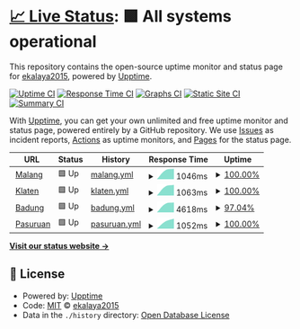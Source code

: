 # [📈 Live Status](https://ekalaya2015.github.io/upptime): <!--live status--> **🟩 All systems operational**

This repository contains the open-source uptime monitor and status page for [ekalaya2015](https://ekalaya2015.github.io/upptime), powered by [Upptime](https://github.com/upptime/upptime).

[![Uptime CI](https://github.com/ekalaya2015/upptime/workflows/Uptime%20CI/badge.svg)](https://github.com/ekalaya2015/upptime/actions?query=workflow%3A%22Uptime+CI%22)
[![Response Time CI](https://github.com/ekalaya2015/upptime/workflows/Response%20Time%20CI/badge.svg)](https://github.com/ekalaya2015/upptime/actions?query=workflow%3A%22Response+Time+CI%22)
[![Graphs CI](https://github.com/ekalaya2015/upptime/workflows/Graphs%20CI/badge.svg)](https://github.com/ekalaya2015/upptime/actions?query=workflow%3A%22Graphs+CI%22)
[![Static Site CI](https://github.com/ekalaya2015/upptime/workflows/Static%20Site%20CI/badge.svg)](https://github.com/ekalaya2015/upptime/actions?query=workflow%3A%22Static+Site+CI%22)
[![Summary CI](https://github.com/ekalaya2015/upptime/workflows/Summary%20CI/badge.svg)](https://github.com/ekalaya2015/upptime/actions?query=workflow%3A%22Summary+CI%22)

With [Upptime](https://upptime.js.org), you can get your own unlimited and free uptime monitor and status page, powered entirely by a GitHub repository. We use [Issues](https://github.com/ekalaya2015/upptime/issues) as incident reports, [Actions](https://github.com/ekalaya2015/upptime/actions) as uptime monitors, and [Pages](https://ekalaya2015.github.io/upptime) for the status page.

<!--start: status pages-->
<!-- This summary is generated by Upptime (https://github.com/upptime/upptime) -->
<!-- Do not edit this manually, your changes will be overwritten -->
<!-- prettier-ignore -->
| URL | Status | History | Response Time | Uptime |
| --- | ------ | ------- | ------------- | ------ |
| <img alt="" src="https://icons.duckduckgo.com/ip3/malang.epuskesmas.id.ico" height="13"> [Malang](https://malang.epuskesmas.id) | 🟩 Up | [malang.yml](https://github.com/ekalaya2015/upptime/commits/HEAD/history/malang.yml) | <details><summary><img alt="Response time graph" src="./graphs/malang/response-time-week.png" height="20"> 1046ms</summary><br><a href="https://ekalaya2015.github.io/upptime/history/malang"><img alt="Response time 1046" src="https://img.shields.io/endpoint?url=https%3A%2F%2Fraw.githubusercontent.com%2Fekalaya2015%2Fupptime%2FHEAD%2Fapi%2Fmalang%2Fresponse-time.json"></a><br><a href="https://ekalaya2015.github.io/upptime/history/malang"><img alt="24-hour response time 1046" src="https://img.shields.io/endpoint?url=https%3A%2F%2Fraw.githubusercontent.com%2Fekalaya2015%2Fupptime%2FHEAD%2Fapi%2Fmalang%2Fresponse-time-day.json"></a><br><a href="https://ekalaya2015.github.io/upptime/history/malang"><img alt="7-day response time 1046" src="https://img.shields.io/endpoint?url=https%3A%2F%2Fraw.githubusercontent.com%2Fekalaya2015%2Fupptime%2FHEAD%2Fapi%2Fmalang%2Fresponse-time-week.json"></a><br><a href="https://ekalaya2015.github.io/upptime/history/malang"><img alt="30-day response time 1046" src="https://img.shields.io/endpoint?url=https%3A%2F%2Fraw.githubusercontent.com%2Fekalaya2015%2Fupptime%2FHEAD%2Fapi%2Fmalang%2Fresponse-time-month.json"></a><br><a href="https://ekalaya2015.github.io/upptime/history/malang"><img alt="1-year response time 1046" src="https://img.shields.io/endpoint?url=https%3A%2F%2Fraw.githubusercontent.com%2Fekalaya2015%2Fupptime%2FHEAD%2Fapi%2Fmalang%2Fresponse-time-year.json"></a></details> | <details><summary><a href="https://ekalaya2015.github.io/upptime/history/malang">100.00%</a></summary><a href="https://ekalaya2015.github.io/upptime/history/malang"><img alt="All-time uptime 100.00%" src="https://img.shields.io/endpoint?url=https%3A%2F%2Fraw.githubusercontent.com%2Fekalaya2015%2Fupptime%2FHEAD%2Fapi%2Fmalang%2Fuptime.json"></a><br><a href="https://ekalaya2015.github.io/upptime/history/malang"><img alt="24-hour uptime 100.00%" src="https://img.shields.io/endpoint?url=https%3A%2F%2Fraw.githubusercontent.com%2Fekalaya2015%2Fupptime%2FHEAD%2Fapi%2Fmalang%2Fuptime-day.json"></a><br><a href="https://ekalaya2015.github.io/upptime/history/malang"><img alt="7-day uptime 100.00%" src="https://img.shields.io/endpoint?url=https%3A%2F%2Fraw.githubusercontent.com%2Fekalaya2015%2Fupptime%2FHEAD%2Fapi%2Fmalang%2Fuptime-week.json"></a><br><a href="https://ekalaya2015.github.io/upptime/history/malang"><img alt="30-day uptime 100.00%" src="https://img.shields.io/endpoint?url=https%3A%2F%2Fraw.githubusercontent.com%2Fekalaya2015%2Fupptime%2FHEAD%2Fapi%2Fmalang%2Fuptime-month.json"></a><br><a href="https://ekalaya2015.github.io/upptime/history/malang"><img alt="1-year uptime 100.00%" src="https://img.shields.io/endpoint?url=https%3A%2F%2Fraw.githubusercontent.com%2Fekalaya2015%2Fupptime%2FHEAD%2Fapi%2Fmalang%2Fuptime-year.json"></a></details>
| <img alt="" src="https://icons.duckduckgo.com/ip3/klaten.epuskesmas.id.ico" height="13"> [Klaten](https://klaten.epuskesmas.id) | 🟩 Up | [klaten.yml](https://github.com/ekalaya2015/upptime/commits/HEAD/history/klaten.yml) | <details><summary><img alt="Response time graph" src="./graphs/klaten/response-time-week.png" height="20"> 1063ms</summary><br><a href="https://ekalaya2015.github.io/upptime/history/klaten"><img alt="Response time 1063" src="https://img.shields.io/endpoint?url=https%3A%2F%2Fraw.githubusercontent.com%2Fekalaya2015%2Fupptime%2FHEAD%2Fapi%2Fklaten%2Fresponse-time.json"></a><br><a href="https://ekalaya2015.github.io/upptime/history/klaten"><img alt="24-hour response time 1063" src="https://img.shields.io/endpoint?url=https%3A%2F%2Fraw.githubusercontent.com%2Fekalaya2015%2Fupptime%2FHEAD%2Fapi%2Fklaten%2Fresponse-time-day.json"></a><br><a href="https://ekalaya2015.github.io/upptime/history/klaten"><img alt="7-day response time 1063" src="https://img.shields.io/endpoint?url=https%3A%2F%2Fraw.githubusercontent.com%2Fekalaya2015%2Fupptime%2FHEAD%2Fapi%2Fklaten%2Fresponse-time-week.json"></a><br><a href="https://ekalaya2015.github.io/upptime/history/klaten"><img alt="30-day response time 1063" src="https://img.shields.io/endpoint?url=https%3A%2F%2Fraw.githubusercontent.com%2Fekalaya2015%2Fupptime%2FHEAD%2Fapi%2Fklaten%2Fresponse-time-month.json"></a><br><a href="https://ekalaya2015.github.io/upptime/history/klaten"><img alt="1-year response time 1063" src="https://img.shields.io/endpoint?url=https%3A%2F%2Fraw.githubusercontent.com%2Fekalaya2015%2Fupptime%2FHEAD%2Fapi%2Fklaten%2Fresponse-time-year.json"></a></details> | <details><summary><a href="https://ekalaya2015.github.io/upptime/history/klaten">100.00%</a></summary><a href="https://ekalaya2015.github.io/upptime/history/klaten"><img alt="All-time uptime 100.00%" src="https://img.shields.io/endpoint?url=https%3A%2F%2Fraw.githubusercontent.com%2Fekalaya2015%2Fupptime%2FHEAD%2Fapi%2Fklaten%2Fuptime.json"></a><br><a href="https://ekalaya2015.github.io/upptime/history/klaten"><img alt="24-hour uptime 100.00%" src="https://img.shields.io/endpoint?url=https%3A%2F%2Fraw.githubusercontent.com%2Fekalaya2015%2Fupptime%2FHEAD%2Fapi%2Fklaten%2Fuptime-day.json"></a><br><a href="https://ekalaya2015.github.io/upptime/history/klaten"><img alt="7-day uptime 100.00%" src="https://img.shields.io/endpoint?url=https%3A%2F%2Fraw.githubusercontent.com%2Fekalaya2015%2Fupptime%2FHEAD%2Fapi%2Fklaten%2Fuptime-week.json"></a><br><a href="https://ekalaya2015.github.io/upptime/history/klaten"><img alt="30-day uptime 100.00%" src="https://img.shields.io/endpoint?url=https%3A%2F%2Fraw.githubusercontent.com%2Fekalaya2015%2Fupptime%2FHEAD%2Fapi%2Fklaten%2Fuptime-month.json"></a><br><a href="https://ekalaya2015.github.io/upptime/history/klaten"><img alt="1-year uptime 100.00%" src="https://img.shields.io/endpoint?url=https%3A%2F%2Fraw.githubusercontent.com%2Fekalaya2015%2Fupptime%2FHEAD%2Fapi%2Fklaten%2Fuptime-year.json"></a></details>
| <img alt="" src="https://icons.duckduckgo.com/ip3/badung.epuskesmas.id.ico" height="13"> [Badung](https://badung.epuskesmas.id) | 🟩 Up | [badung.yml](https://github.com/ekalaya2015/upptime/commits/HEAD/history/badung.yml) | <details><summary><img alt="Response time graph" src="./graphs/badung/response-time-week.png" height="20"> 4618ms</summary><br><a href="https://ekalaya2015.github.io/upptime/history/badung"><img alt="Response time 4618" src="https://img.shields.io/endpoint?url=https%3A%2F%2Fraw.githubusercontent.com%2Fekalaya2015%2Fupptime%2FHEAD%2Fapi%2Fbadung%2Fresponse-time.json"></a><br><a href="https://ekalaya2015.github.io/upptime/history/badung"><img alt="24-hour response time 4618" src="https://img.shields.io/endpoint?url=https%3A%2F%2Fraw.githubusercontent.com%2Fekalaya2015%2Fupptime%2FHEAD%2Fapi%2Fbadung%2Fresponse-time-day.json"></a><br><a href="https://ekalaya2015.github.io/upptime/history/badung"><img alt="7-day response time 4618" src="https://img.shields.io/endpoint?url=https%3A%2F%2Fraw.githubusercontent.com%2Fekalaya2015%2Fupptime%2FHEAD%2Fapi%2Fbadung%2Fresponse-time-week.json"></a><br><a href="https://ekalaya2015.github.io/upptime/history/badung"><img alt="30-day response time 4618" src="https://img.shields.io/endpoint?url=https%3A%2F%2Fraw.githubusercontent.com%2Fekalaya2015%2Fupptime%2FHEAD%2Fapi%2Fbadung%2Fresponse-time-month.json"></a><br><a href="https://ekalaya2015.github.io/upptime/history/badung"><img alt="1-year response time 4618" src="https://img.shields.io/endpoint?url=https%3A%2F%2Fraw.githubusercontent.com%2Fekalaya2015%2Fupptime%2FHEAD%2Fapi%2Fbadung%2Fresponse-time-year.json"></a></details> | <details><summary><a href="https://ekalaya2015.github.io/upptime/history/badung">97.04%</a></summary><a href="https://ekalaya2015.github.io/upptime/history/badung"><img alt="All-time uptime 97.04%" src="https://img.shields.io/endpoint?url=https%3A%2F%2Fraw.githubusercontent.com%2Fekalaya2015%2Fupptime%2FHEAD%2Fapi%2Fbadung%2Fuptime.json"></a><br><a href="https://ekalaya2015.github.io/upptime/history/badung"><img alt="24-hour uptime 97.04%" src="https://img.shields.io/endpoint?url=https%3A%2F%2Fraw.githubusercontent.com%2Fekalaya2015%2Fupptime%2FHEAD%2Fapi%2Fbadung%2Fuptime-day.json"></a><br><a href="https://ekalaya2015.github.io/upptime/history/badung"><img alt="7-day uptime 97.04%" src="https://img.shields.io/endpoint?url=https%3A%2F%2Fraw.githubusercontent.com%2Fekalaya2015%2Fupptime%2FHEAD%2Fapi%2Fbadung%2Fuptime-week.json"></a><br><a href="https://ekalaya2015.github.io/upptime/history/badung"><img alt="30-day uptime 97.04%" src="https://img.shields.io/endpoint?url=https%3A%2F%2Fraw.githubusercontent.com%2Fekalaya2015%2Fupptime%2FHEAD%2Fapi%2Fbadung%2Fuptime-month.json"></a><br><a href="https://ekalaya2015.github.io/upptime/history/badung"><img alt="1-year uptime 97.04%" src="https://img.shields.io/endpoint?url=https%3A%2F%2Fraw.githubusercontent.com%2Fekalaya2015%2Fupptime%2FHEAD%2Fapi%2Fbadung%2Fuptime-year.json"></a></details>
| <img alt="" src="https://icons.duckduckgo.com/ip3/pasuruan.epuskesmas.id.ico" height="13"> [Pasuruan](https://pasuruan.epuskesmas.id) | 🟩 Up | [pasuruan.yml](https://github.com/ekalaya2015/upptime/commits/HEAD/history/pasuruan.yml) | <details><summary><img alt="Response time graph" src="./graphs/pasuruan/response-time-week.png" height="20"> 1052ms</summary><br><a href="https://ekalaya2015.github.io/upptime/history/pasuruan"><img alt="Response time 1052" src="https://img.shields.io/endpoint?url=https%3A%2F%2Fraw.githubusercontent.com%2Fekalaya2015%2Fupptime%2FHEAD%2Fapi%2Fpasuruan%2Fresponse-time.json"></a><br><a href="https://ekalaya2015.github.io/upptime/history/pasuruan"><img alt="24-hour response time 1052" src="https://img.shields.io/endpoint?url=https%3A%2F%2Fraw.githubusercontent.com%2Fekalaya2015%2Fupptime%2FHEAD%2Fapi%2Fpasuruan%2Fresponse-time-day.json"></a><br><a href="https://ekalaya2015.github.io/upptime/history/pasuruan"><img alt="7-day response time 1052" src="https://img.shields.io/endpoint?url=https%3A%2F%2Fraw.githubusercontent.com%2Fekalaya2015%2Fupptime%2FHEAD%2Fapi%2Fpasuruan%2Fresponse-time-week.json"></a><br><a href="https://ekalaya2015.github.io/upptime/history/pasuruan"><img alt="30-day response time 1052" src="https://img.shields.io/endpoint?url=https%3A%2F%2Fraw.githubusercontent.com%2Fekalaya2015%2Fupptime%2FHEAD%2Fapi%2Fpasuruan%2Fresponse-time-month.json"></a><br><a href="https://ekalaya2015.github.io/upptime/history/pasuruan"><img alt="1-year response time 1052" src="https://img.shields.io/endpoint?url=https%3A%2F%2Fraw.githubusercontent.com%2Fekalaya2015%2Fupptime%2FHEAD%2Fapi%2Fpasuruan%2Fresponse-time-year.json"></a></details> | <details><summary><a href="https://ekalaya2015.github.io/upptime/history/pasuruan">100.00%</a></summary><a href="https://ekalaya2015.github.io/upptime/history/pasuruan"><img alt="All-time uptime 100.00%" src="https://img.shields.io/endpoint?url=https%3A%2F%2Fraw.githubusercontent.com%2Fekalaya2015%2Fupptime%2FHEAD%2Fapi%2Fpasuruan%2Fuptime.json"></a><br><a href="https://ekalaya2015.github.io/upptime/history/pasuruan"><img alt="24-hour uptime 100.00%" src="https://img.shields.io/endpoint?url=https%3A%2F%2Fraw.githubusercontent.com%2Fekalaya2015%2Fupptime%2FHEAD%2Fapi%2Fpasuruan%2Fuptime-day.json"></a><br><a href="https://ekalaya2015.github.io/upptime/history/pasuruan"><img alt="7-day uptime 100.00%" src="https://img.shields.io/endpoint?url=https%3A%2F%2Fraw.githubusercontent.com%2Fekalaya2015%2Fupptime%2FHEAD%2Fapi%2Fpasuruan%2Fuptime-week.json"></a><br><a href="https://ekalaya2015.github.io/upptime/history/pasuruan"><img alt="30-day uptime 100.00%" src="https://img.shields.io/endpoint?url=https%3A%2F%2Fraw.githubusercontent.com%2Fekalaya2015%2Fupptime%2FHEAD%2Fapi%2Fpasuruan%2Fuptime-month.json"></a><br><a href="https://ekalaya2015.github.io/upptime/history/pasuruan"><img alt="1-year uptime 100.00%" src="https://img.shields.io/endpoint?url=https%3A%2F%2Fraw.githubusercontent.com%2Fekalaya2015%2Fupptime%2FHEAD%2Fapi%2Fpasuruan%2Fuptime-year.json"></a></details>

<!--end: status pages-->

[**Visit our status website →**](https://ekalaya2015.github.io/upptime)

## 📄 License

- Powered by: [Upptime](https://github.com/upptime/upptime)
- Code: [MIT](./LICENSE) © [ekalaya2015](https://ekalaya2015.github.io/upptime)
- Data in the `./history` directory: [Open Database License](https://opendatacommons.org/licenses/odbl/1-0/)
